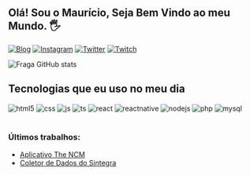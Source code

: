 ## Olá! Sou o Maurício, Seja Bem Vindo ao meu Mundo. 🖐️

[![Blog](https://img.shields.io/website?label=mauriciosouza.com.br&style=for-the-badge&url=https://mauriciosouza.com.br/)](https://mauriciosouza.com.br)
[![Instagram](https://img.shields.io/badge/Instagram-E4405F?style=for-the-badge&logo=instagram&logoColor=white)](https://www.instagram.com/_mauriciosouza/)
[![Twitter](https://img.shields.io/badge/Twitter-1DA1F2?style=for-the-badge&logo=twitter&logoColor=white)](https://twitter.com/mauricinsouza)
[![Twitch](https://img.shields.io/badge/Twitch-9146FF?style=for-the-badge&logo=twitch&logoColor=white)](https://www.twitch.tv/mauriicin/)

![Fraga GitHub stats](https://github-readme-stats.vercel.app/api?username=mauriicin&show_icons=true&theme=dracula&count_private=true)

## Tecnologias que eu uso no meu dia

<div style="display: inline_block">
  <img align="center" alt="html5" src="https://img.shields.io/badge/HTML5-E34F26?style=for-the-badge&logo=html5&logoColor=white" />
  <img align="center" alt="css" src="https://img.shields.io/badge/CSS3-1572B6?style=for-the-badge&logo=css3&logoColor=white" />
  <img align="center" alt="js" src="https://img.shields.io/badge/JavaScript-F7DF1E?style=for-the-badge&logo=javascript&logoColor=black" />
  <img align="center" alt="ts" src="https://img.shields.io/badge/TypeScript-007ACC?style=for-the-badge&logo=typescript&logoColor=white" />
  <img align="center" alt="react" src="https://img.shields.io/badge/React-20232A?style=for-the-badge&logo=react&logoColor=61DAFB" />
  <img align="center" alt="reactnative" src="https://img.shields.io/badge/React_Native-20232A?style=for-the-badge&logo=react&logoColor=61DAFB" />
  <img align="center" alt="nodejs" src="https://img.shields.io/badge/Node.js-43853D?style=for-the-badge&logo=node.js&logoColor=white" />
  <img align="center" alt="php" src="https://img.shields.io/badge/PHP-777BB4?style=for-the-badge&logo=php&logoColor=white" />
  <img align="center" alt="mysql" src="https://img.shields.io/badge/MySQL-00000F?style=for-the-badge&logo=mysql&logoColor=white" />
</div><br/>

### Últimos trabalhos:
- [Aplicativo The NCM](https://play.google.com/store/apps/details?id=com.mauriciosouza.thencm&hl=pt_BR&gl=US)<br/>
- [Coletor de Dados do Sintegra](https://github.com/mauriicin/raspagem-de-dados-sintegra)<br/>


